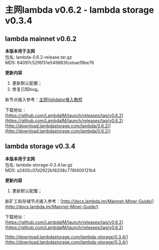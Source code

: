 # 主网lambda v0.6.2 - lambda storage v0.3.4

## lambda mainnet v0.6.2

**本版本用于主网**    
包名: lambda-0.6.2-release.tar.gz   
MD5: 64097c52f6f31e549883fcebae19be76  

**更新内容**   
1. 更新默认配置；  
2. 修复已知bug。   


新节点接入参考：[主网Validator接入教程](http://docs.lambda.im/Mainnet-Validator-Guide/)   




下载地址：  
[https://github.com/LambdaIM/launch/releases/tag/v0.6.2](https://github.com/LambdaIM/launch/releases/tag/v0.6.2)  
[http://download.lambdastorage.com/lambda/0.6.2/](http://download.lambdastorage.com/lambda/0.6.2/)

## lambda storage v0.3.4

**本版本用于主网**    
包名: lambda-storage-0.3.4.tar.gz  
MD5: a2405c07d2922b16208c778f400121b4

**更新内容**   
1. 更新默认配置；  


新矿工和存储节点接入参考：[http://docs.lambda.im/Mainnet-Miner-Guide/](http://docs.lambda.im/Mainnet-Miner-Guide/)   


下载地址：   
[https://github.com/LambdaIM/launch/releases/tag/v0.6.2](https://github.com/LambdaIM/launch/releases/tag/v0.6.2)

[http://download.lambdastorage.com/lambda-storage/0.3.4/](http://download.lambdastorage.com/lambda-storage/0.3.4/)